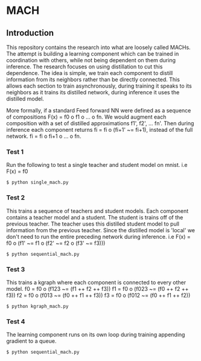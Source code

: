 # MACH


## Introduction
This repository contains the research into what are loosely called MACHs. The attempt is building a learning component which can be trained in coordination with others, while not being dependent on them during inference. The research focuses on using distillation to cut this dependence. The idea is simple, we train each component to distill information from its neighbors rather than be directly connected. This allows each section to train asynchronously, during training it speaks to its neighbors as it trains its distilled network, during inference it uses the distilled model.

More formally, if a standard Feed forward NN were defined as a sequence of compositions F(x) = f0 o f1 o ... o fn. We would augment each composition with a set of distilled approximations f1', f2', ... fn'. Then during inference each component returns fi = fi o (fi+1' ~= fi+1), instead of the full network. fi = fi o fi+1 o ... o fn.

### Test 1
Run the following to test a single teacher and student model on mnist.
i.e F(x) = f0
```
$ python single_mach.py
```

### Test 2
This trains a sequence of teachers and student models. Each component contains a teacher model and a student. The student is trains off of the previous teacher. The teacher uses this distilled student model to pull information from the previous teacher. Since the distilled model is 'local' we don't need to run the entire preceding network during inference.
i.e F(x) = f0 o (f1' ~= f1 o (f2' ~= f2 o (f3' ~= f3)))
```
$ python sequential_mach.py
```

### Test 3
This trains a kgraph where each component is connected to every other model.
f0 = f0 o (f123 ~= (f1 ++ f2 ++ f3))
f1 = f0 o (f023 ~= (f0 ++ f2 ++ f3))
f2 = f0 o (f013 ~= (f0 ++ f1 ++ f3))
f3 = f0 o (f012 ~= (f0 ++ f1 ++ f2))
```
$ python kgraph_mach.py
```

### Test 4
The learning component runs on its own loop during training appending gradient to a queue.
```
$ python sequential_mach.py
```
